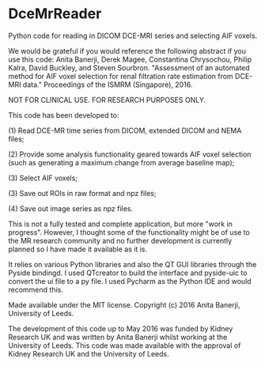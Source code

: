 # DceMrReader
Python code for reading in DICOM DCE-MRI series and selecting AIF voxels.

We would be grateful if you would reference the following abstract if you use this code:
Anita Banerji, Derek Magee, Constantina Chrysochou, Philip Kalra, David Buckley, and Steven Sourbron. "Assessment of an automated method for AIF voxel selection for renal filtration rate estimation from DCE-MRI data." Proceedings of the ISMRM (Singapore), 2016.

NOT FOR CLINICAL USE. FOR RESEARCH PURPOSES ONLY.

This code has been developed to:

(1) Read DCE-MR time series from DICOM, extended DICOM and NEMA files;

(2) Provide some analysis functionality geared towards AIF voxel selection (such as generating a maximum change from average baseline map);

(3) Select AIF voxels;

(3) Save out ROIs in raw format and npz files;

(4) Save out image series as npz files.

This is not a fully tested and complete application, but more "work in progress". 
However, I thought some of the functionality might be of use to the MR research community and no further development is currently planned so I have made it available as it is.

It relies on various Python libraries and also the QT GUI libraries through the Pyside bindingd. I used QTcreator to build the interface and pyside-uic to convert the ui file to a py file. I used Pycharm as the Python IDE and would recommend this.

Made available under the MIT license. Copyright (c) 2016 Anita Banerji, University of Leeds.

The development of this code up to May 2016 was funded by Kidney Research UK and was written by Anita Banerji whilst working at the University of Leeds. This code was made available with the approval of Kidney Research UK and the University of Leeds.
